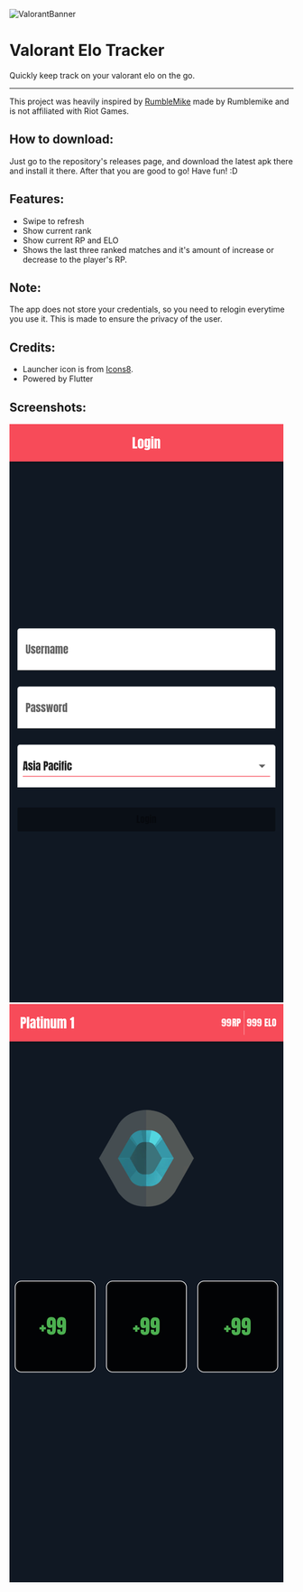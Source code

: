 ![ValorantBanner](https://www.thesportsgeek.com/wp-content/uploads/2020/06/valorant-banner-new-image-2.jpg)

# Valorant Elo Tracker

Quickly keep track on your valorant elo on the go.

---

This project was heavily inspired by [RumbleMike](https://github.com/RumbleMike/ValorantStreamOverlay) made by Rumblemike and is not affiliated with Riot Games.

## How to download:

Just go to the repository's releases page, and download the latest apk there and install it there. After that you are good to go! Have fun! :D

## Features:

- Swipe to refresh
- Show current rank
- Show current RP and ELO
- Shows the last three ranked matches and it's amount of increase or decrease to the player's RP.

## Note:

The app does not store your credentials, so you need to relogin everytime you use it. This is made to ensure the privacy of the user.

## Credits:

- Launcher icon is from [Icons8](https://icons8.com/icon/GHv5stFlLLcA/valorant).
- Powered by Flutter

## Screenshots:

![LoginPage](https://raw.githubusercontent.com/Pipaolo/Valorant-Elo-Checker/main/screenshot_1.png)
![HomePage](https://raw.githubusercontent.com/Pipaolo/Valorant-Elo-Checker/main/screenshot_2.png)
